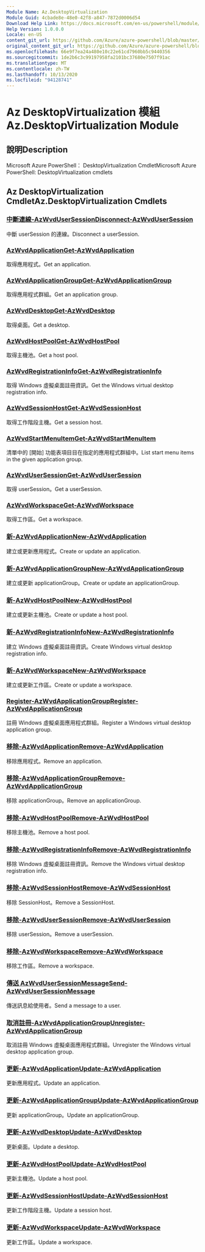 ```yaml
---
Module Name: Az.DesktopVirtualization
Module Guid: 4cbade8e-48e0-42f8-a847-7872d0006d54
Download Help Link: https://docs.microsoft.com/en-us/powershell/module/az.desktopvirtualization
Help Version: 1.0.0.0
Locale: en-US
content_git_url: https://github.com/Azure/azure-powershell/blob/master/src/DesktopVirtualization/help/Az.DesktopVirtualization.md
original_content_git_url: https://github.com/Azure/azure-powershell/blob/master/src/DesktopVirtualization/help/Az.DesktopVirtualization.md
ms.openlocfilehash: 66e9f7ea24a480e10c22e61cd7960bb5c9440356
ms.sourcegitcommit: 1de2b6c3c99197958fa2101bc37680e7507f91ac
ms.translationtype: MT
ms.contentlocale: zh-TW
ms.lasthandoff: 10/13/2020
ms.locfileid: "94128741"
---
```

# <span data-ttu-id="02158-101">Az DesktopVirtualization 模組</span><span class="sxs-lookup"><span data-stu-id="02158-101">Az.DesktopVirtualization Module</span></span>
## <span data-ttu-id="02158-102">說明</span><span class="sxs-lookup"><span data-stu-id="02158-102">Description</span></span>
<span data-ttu-id="02158-103">Microsoft Azure PowerShell： DesktopVirtualization Cmdlet</span><span class="sxs-lookup"><span data-stu-id="02158-103">Microsoft Azure PowerShell: DesktopVirtualization cmdlets</span></span>

## <span data-ttu-id="02158-104">Az DesktopVirtualization Cmdlet</span><span class="sxs-lookup"><span data-stu-id="02158-104">Az.DesktopVirtualization Cmdlets</span></span>
### [<span data-ttu-id="02158-105">中斷連線-AzWvdUserSession</span><span class="sxs-lookup"><span data-stu-id="02158-105">Disconnect-AzWvdUserSession</span></span>](Disconnect-AzWvdUserSession.md)
<span data-ttu-id="02158-106">中斷 userSession 的連線。</span><span class="sxs-lookup"><span data-stu-id="02158-106">Disconnect a userSession.</span></span>

### [<span data-ttu-id="02158-107">AzWvdApplication</span><span class="sxs-lookup"><span data-stu-id="02158-107">Get-AzWvdApplication</span></span>](Get-AzWvdApplication.md)
<span data-ttu-id="02158-108">取得應用程式。</span><span class="sxs-lookup"><span data-stu-id="02158-108">Get an application.</span></span>

### [<span data-ttu-id="02158-109">AzWvdApplicationGroup</span><span class="sxs-lookup"><span data-stu-id="02158-109">Get-AzWvdApplicationGroup</span></span>](Get-AzWvdApplicationGroup.md)
<span data-ttu-id="02158-110">取得應用程式群組。</span><span class="sxs-lookup"><span data-stu-id="02158-110">Get an application group.</span></span>

### [<span data-ttu-id="02158-111">AzWvdDesktop</span><span class="sxs-lookup"><span data-stu-id="02158-111">Get-AzWvdDesktop</span></span>](Get-AzWvdDesktop.md)
<span data-ttu-id="02158-112">取得桌面。</span><span class="sxs-lookup"><span data-stu-id="02158-112">Get a desktop.</span></span>

### [<span data-ttu-id="02158-113">AzWvdHostPool</span><span class="sxs-lookup"><span data-stu-id="02158-113">Get-AzWvdHostPool</span></span>](Get-AzWvdHostPool.md)
<span data-ttu-id="02158-114">取得主機池。</span><span class="sxs-lookup"><span data-stu-id="02158-114">Get a host pool.</span></span>

### [<span data-ttu-id="02158-115">AzWvdRegistrationInfo</span><span class="sxs-lookup"><span data-stu-id="02158-115">Get-AzWvdRegistrationInfo</span></span>](Get-AzWvdRegistrationInfo.md)
<span data-ttu-id="02158-116">取得 Windows 虛擬桌面註冊資訊。</span><span class="sxs-lookup"><span data-stu-id="02158-116">Get the Windows virtual desktop registration info.</span></span>

### [<span data-ttu-id="02158-117">AzWvdSessionHost</span><span class="sxs-lookup"><span data-stu-id="02158-117">Get-AzWvdSessionHost</span></span>](Get-AzWvdSessionHost.md)
<span data-ttu-id="02158-118">取得工作階段主機。</span><span class="sxs-lookup"><span data-stu-id="02158-118">Get a session host.</span></span>

### [<span data-ttu-id="02158-119">AzWvdStartMenuItem</span><span class="sxs-lookup"><span data-stu-id="02158-119">Get-AzWvdStartMenuItem</span></span>](Get-AzWvdStartMenuItem.md)
<span data-ttu-id="02158-120">清單中的 [開始] 功能表項目目在指定的應用程式群組中。</span><span class="sxs-lookup"><span data-stu-id="02158-120">List start menu items in the given application group.</span></span>

### [<span data-ttu-id="02158-121">AzWvdUserSession</span><span class="sxs-lookup"><span data-stu-id="02158-121">Get-AzWvdUserSession</span></span>](Get-AzWvdUserSession.md)
<span data-ttu-id="02158-122">取得 userSession。</span><span class="sxs-lookup"><span data-stu-id="02158-122">Get a userSession.</span></span>

### [<span data-ttu-id="02158-123">AzWvdWorkspace</span><span class="sxs-lookup"><span data-stu-id="02158-123">Get-AzWvdWorkspace</span></span>](Get-AzWvdWorkspace.md)
<span data-ttu-id="02158-124">取得工作區。</span><span class="sxs-lookup"><span data-stu-id="02158-124">Get a workspace.</span></span>

### [<span data-ttu-id="02158-125">新-AzWvdApplication</span><span class="sxs-lookup"><span data-stu-id="02158-125">New-AzWvdApplication</span></span>](New-AzWvdApplication.md)
<span data-ttu-id="02158-126">建立或更新應用程式。</span><span class="sxs-lookup"><span data-stu-id="02158-126">Create or update an application.</span></span>

### [<span data-ttu-id="02158-127">新-AzWvdApplicationGroup</span><span class="sxs-lookup"><span data-stu-id="02158-127">New-AzWvdApplicationGroup</span></span>](New-AzWvdApplicationGroup.md)
<span data-ttu-id="02158-128">建立或更新 applicationGroup。</span><span class="sxs-lookup"><span data-stu-id="02158-128">Create or update an applicationGroup.</span></span>

### [<span data-ttu-id="02158-129">新-AzWvdHostPool</span><span class="sxs-lookup"><span data-stu-id="02158-129">New-AzWvdHostPool</span></span>](New-AzWvdHostPool.md)
<span data-ttu-id="02158-130">建立或更新主機池。</span><span class="sxs-lookup"><span data-stu-id="02158-130">Create or update a host pool.</span></span>

### [<span data-ttu-id="02158-131">新-AzWvdRegistrationInfo</span><span class="sxs-lookup"><span data-stu-id="02158-131">New-AzWvdRegistrationInfo</span></span>](New-AzWvdRegistrationInfo.md)
<span data-ttu-id="02158-132">建立 Windows 虛擬桌面註冊資訊。</span><span class="sxs-lookup"><span data-stu-id="02158-132">Create Windows virtual desktop registration info.</span></span>

### [<span data-ttu-id="02158-133">新-AzWvdWorkspace</span><span class="sxs-lookup"><span data-stu-id="02158-133">New-AzWvdWorkspace</span></span>](New-AzWvdWorkspace.md)
<span data-ttu-id="02158-134">建立或更新工作區。</span><span class="sxs-lookup"><span data-stu-id="02158-134">Create or update a workspace.</span></span>

### [<span data-ttu-id="02158-135">Register-AzWvdApplicationGroup</span><span class="sxs-lookup"><span data-stu-id="02158-135">Register-AzWvdApplicationGroup</span></span>](Register-AzWvdApplicationGroup.md)
<span data-ttu-id="02158-136">註冊 Windows 虛擬桌面應用程式群組。</span><span class="sxs-lookup"><span data-stu-id="02158-136">Register a Windows virtual desktop application group.</span></span>

### [<span data-ttu-id="02158-137">移除-AzWvdApplication</span><span class="sxs-lookup"><span data-stu-id="02158-137">Remove-AzWvdApplication</span></span>](Remove-AzWvdApplication.md)
<span data-ttu-id="02158-138">移除應用程式。</span><span class="sxs-lookup"><span data-stu-id="02158-138">Remove an application.</span></span>

### [<span data-ttu-id="02158-139">移除-AzWvdApplicationGroup</span><span class="sxs-lookup"><span data-stu-id="02158-139">Remove-AzWvdApplicationGroup</span></span>](Remove-AzWvdApplicationGroup.md)
<span data-ttu-id="02158-140">移除 applicationGroup。</span><span class="sxs-lookup"><span data-stu-id="02158-140">Remove an applicationGroup.</span></span>

### [<span data-ttu-id="02158-141">移除-AzWvdHostPool</span><span class="sxs-lookup"><span data-stu-id="02158-141">Remove-AzWvdHostPool</span></span>](Remove-AzWvdHostPool.md)
<span data-ttu-id="02158-142">移除主機池。</span><span class="sxs-lookup"><span data-stu-id="02158-142">Remove a host pool.</span></span>

### [<span data-ttu-id="02158-143">移除-AzWvdRegistrationInfo</span><span class="sxs-lookup"><span data-stu-id="02158-143">Remove-AzWvdRegistrationInfo</span></span>](Remove-AzWvdRegistrationInfo.md)
<span data-ttu-id="02158-144">移除 Windows 虛擬桌面註冊資訊。</span><span class="sxs-lookup"><span data-stu-id="02158-144">Remove the Windows virtual desktop registration info.</span></span>

### [<span data-ttu-id="02158-145">移除-AzWvdSessionHost</span><span class="sxs-lookup"><span data-stu-id="02158-145">Remove-AzWvdSessionHost</span></span>](Remove-AzWvdSessionHost.md)
<span data-ttu-id="02158-146">移除 SessionHost。</span><span class="sxs-lookup"><span data-stu-id="02158-146">Remove a SessionHost.</span></span>

### [<span data-ttu-id="02158-147">移除-AzWvdUserSession</span><span class="sxs-lookup"><span data-stu-id="02158-147">Remove-AzWvdUserSession</span></span>](Remove-AzWvdUserSession.md)
<span data-ttu-id="02158-148">移除 userSession。</span><span class="sxs-lookup"><span data-stu-id="02158-148">Remove a userSession.</span></span>

### [<span data-ttu-id="02158-149">移除-AzWvdWorkspace</span><span class="sxs-lookup"><span data-stu-id="02158-149">Remove-AzWvdWorkspace</span></span>](Remove-AzWvdWorkspace.md)
<span data-ttu-id="02158-150">移除工作區。</span><span class="sxs-lookup"><span data-stu-id="02158-150">Remove a workspace.</span></span>

### [<span data-ttu-id="02158-151">傳送 AzWvdUserSessionMessage</span><span class="sxs-lookup"><span data-stu-id="02158-151">Send-AzWvdUserSessionMessage</span></span>](Send-AzWvdUserSessionMessage.md)
<span data-ttu-id="02158-152">傳送訊息給使用者。</span><span class="sxs-lookup"><span data-stu-id="02158-152">Send a message to a user.</span></span>

### [<span data-ttu-id="02158-153">取消註冊-AzWvdApplicationGroup</span><span class="sxs-lookup"><span data-stu-id="02158-153">Unregister-AzWvdApplicationGroup</span></span>](Unregister-AzWvdApplicationGroup.md)
<span data-ttu-id="02158-154">取消註冊 Windows 虛擬桌面應用程式群組。</span><span class="sxs-lookup"><span data-stu-id="02158-154">Unregister the Windows virtual desktop application group.</span></span>

### [<span data-ttu-id="02158-155">更新-AzWvdApplication</span><span class="sxs-lookup"><span data-stu-id="02158-155">Update-AzWvdApplication</span></span>](Update-AzWvdApplication.md)
<span data-ttu-id="02158-156">更新應用程式。</span><span class="sxs-lookup"><span data-stu-id="02158-156">Update an application.</span></span>

### [<span data-ttu-id="02158-157">更新-AzWvdApplicationGroup</span><span class="sxs-lookup"><span data-stu-id="02158-157">Update-AzWvdApplicationGroup</span></span>](Update-AzWvdApplicationGroup.md)
<span data-ttu-id="02158-158">更新 applicationGroup。</span><span class="sxs-lookup"><span data-stu-id="02158-158">Update an applicationGroup.</span></span>

### [<span data-ttu-id="02158-159">更新-AzWvdDesktop</span><span class="sxs-lookup"><span data-stu-id="02158-159">Update-AzWvdDesktop</span></span>](Update-AzWvdDesktop.md)
<span data-ttu-id="02158-160">更新桌面。</span><span class="sxs-lookup"><span data-stu-id="02158-160">Update a desktop.</span></span>

### [<span data-ttu-id="02158-161">更新-AzWvdHostPool</span><span class="sxs-lookup"><span data-stu-id="02158-161">Update-AzWvdHostPool</span></span>](Update-AzWvdHostPool.md)
<span data-ttu-id="02158-162">更新主機池。</span><span class="sxs-lookup"><span data-stu-id="02158-162">Update a host pool.</span></span>

### [<span data-ttu-id="02158-163">更新-AzWvdSessionHost</span><span class="sxs-lookup"><span data-stu-id="02158-163">Update-AzWvdSessionHost</span></span>](Update-AzWvdSessionHost.md)
<span data-ttu-id="02158-164">更新工作階段主機。</span><span class="sxs-lookup"><span data-stu-id="02158-164">Update a session host.</span></span>

### [<span data-ttu-id="02158-165">更新-AzWvdWorkspace</span><span class="sxs-lookup"><span data-stu-id="02158-165">Update-AzWvdWorkspace</span></span>](Update-AzWvdWorkspace.md)
<span data-ttu-id="02158-166">更新工作區。</span><span class="sxs-lookup"><span data-stu-id="02158-166">Update a workspace.</span></span>

